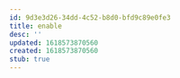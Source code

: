 ```yaml
---
id: 9d3e3d26-34dd-4c52-b8d0-bfd9c89e0fe3
title: enable
desc: ''
updated: 1618573870560
created: 1618573870560
stub: true
---
```


